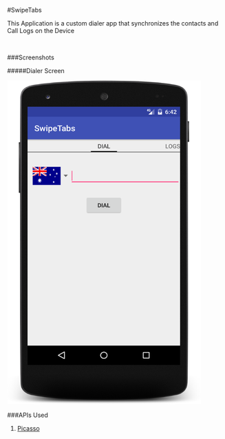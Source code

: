 #SwipeTabs

<p>This Application is a custom dialer app that synchronizes the contacts and Call Logs on the Device </p> <br>

###Screenshots

#####Dialer Screen

<img src="images/screenshot1.png" height="750" width="450" />

###APIs Used
<ol>
    <li><a href="http://square.github.io/picasso/"> Picasso </a></li>
</ol>